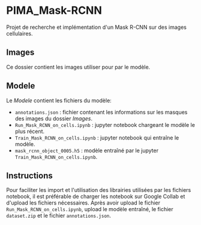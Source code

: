 # PIMA_Mask-RCNN
Projet de recherche et implémentation d'un Mask R-CNN sur des images cellulaires.

## Images
Ce dossier contient les images utiliser pour par le modèle.

## Modele
Le *Modele* contient les fichiers du modèle:

* `annotations.json` : fichier contenant les informations sur les masques des images du dossier *Images*.
* `Run_Mask_RCNN_on_cells.ipynb` : jupyter notebook chargeant le modèle le plus récent.
* `Train_Mask_RCNN_on_cells.ipynb` : jupyter notebook qui entraîne le modèle.
* `mask_rcnn_object_0005.h5` : modèle entraîné par le jupyter `Train_Mask_RCNN_on_cells.ipynb`.

## Instructions

Pour faciliter les import et l'utilisation des librairies utilisées par les fichiers notebook, il est préférable de charger les notebook sur Google Collab et d'upload les fichiers nécessaires.
Après avoir upload le fichier `Run_Mask_RCNN_on_cells.ipynb`, upload le modèle entraîné, le fichier `dataset.zip` et le fichier `annotations.json`.